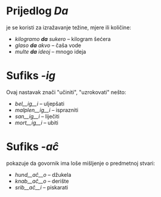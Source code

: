 # Prijedlog *Da*

je se koristi za izražavanje težine, mjere ili količine:

- *kilogramo __da__ sukero* – kilogram šećera
- *glaso __da__ akvo* – čaša vode
- *multe __da__ ideoj* – mnogo ideja

# Sufiks *-ig*

Ovaj nastavak znači "učiniti", "uzrokovati" nešto:

- *bel__ig__i* – uljepšati
- *malplen__ig__i* – isprazniti
- *san__ig__i* – liječiti
- *mort__ig__i* – ubiti 

# Sufiks *-aĉ*

pokazuje da govornik ima loše mišljenje o predmetnoj stvari:

- *hund__aĉ__o* – džukela
- *knab__aĉ__o* – derište
- *srib__aĉ__i* – piskarati
 
